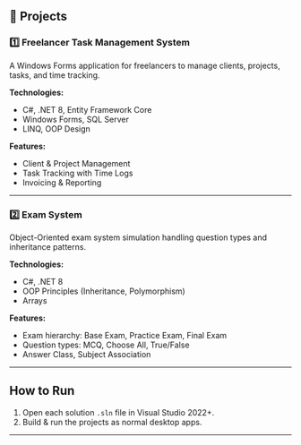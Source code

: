 ## 📂 Projects

### **1️⃣ Freelancer Task Management System**
A Windows Forms application for freelancers to manage clients, projects, tasks, and time tracking.

**Technologies:**
- C#, .NET 8, Entity Framework Core
- Windows Forms, SQL Server
- LINQ, OOP Design

**Features:**
- Client & Project Management
- Task Tracking with Time Logs
- Invoicing & Reporting
---

### **2️⃣ Exam System**
Object-Oriented exam system simulation handling question types and inheritance patterns.

**Technologies:**
- C#, .NET 8
- OOP Principles (Inheritance, Polymorphism)
- Arrays

**Features:**
- Exam hierarchy: Base Exam, Practice Exam, Final Exam
- Question types: MCQ, Choose All, True/False
- Answer Class, Subject Association

---

## How to Run
1. Open each solution `.sln` file in Visual Studio 2022+.
2. Build & run the projects as normal desktop apps.

---

